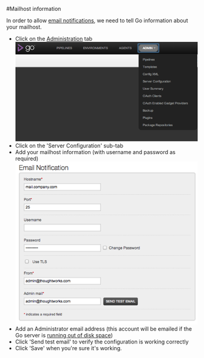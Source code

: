 #Mailhost information

In order to allow [email notifications](dev_notifications.md), we need to tell Go information about your mailhost.

-   Click on the [Administration](administration_page.md) tab
![](resources/images/cruise/topnav_admin.png)
-   Click on the 'Server Configuration' sub-tab
-   Add your mailhost information (with username and password as required)
![](resources/images/cruise/admin/mailhost_info/3_add_mailhost_info.png)
-   Add an Administrator email address (this account will be emailed if the Go server is [running out of disk space](admin_out_of_disk_space.md))
-   Click 'Send test email' to verify the configuration is working correctly
-   Click 'Save' when you're sure it's working.